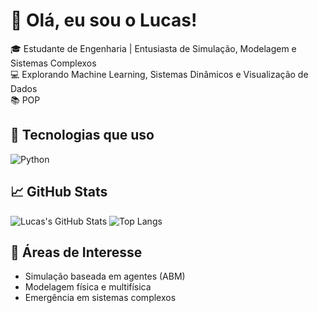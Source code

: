 # 👋 Olá, eu sou o Lucas!

🎓 Estudante de Engenharia | Entusiasta de Simulação, Modelagem e Sistemas Complexos  
💻 Explorando Machine Learning, Sistemas Dinâmicos e Visualização de Dados  
📚 POP

## 🚀 Tecnologias que uso

![Python](https://img.shields.io/badge/-Python-333?style=flat&logo=python)

## 📈 GitHub Stats

![Lucas's GitHub Stats](https://github-readme-stats.vercel.app/api?username=SEU_USUARIO&show_icons=true&theme=tokyonight)
![Top Langs](https://github-readme-stats.vercel.app/api/top-langs/?username=SEU_USUARIO&layout=compact&theme=tokyonight)

## 🧠 Áreas de Interesse

- Simulação baseada em agentes (ABM)
- Modelagem física e multifísica
- Emergência em sistemas complexos
